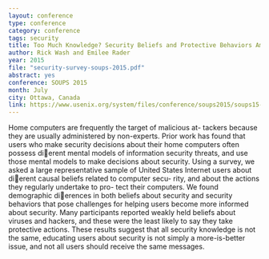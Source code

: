 ```yaml
---
layout: conference
type: conference
category: conference
tags: security
title: Too Much Knowledge? Security Beliefs and Protective Behaviors Among United States Internet Users
author: Rick Wash and Emilee Rader
year: 2015
file: "security-survey-soups-2015.pdf"
abstract: yes
conference: SOUPS 2015
month: July
city: Ottawa, Canada
link: https://www.usenix.org/system/files/conference/soups2015/soups15-paper-wash.pdf
---
```



Home computers are frequently the target of malicious at-
tackers because they are usually administered by non-experts.
Prior work has found that users who make security decisions
about their home computers often possess dierent mental
models of information security threats, and use those mental
models to make decisions about security. Using a survey, we
asked a large representative sample of United States Internet
users about dierent causal beliefs related to computer secu-
rity, and about the actions they regularly undertake to pro-
tect their computers. We found demographic dierences in
both beliefs about security and security behaviors that pose
challenges for helping users become more informed about
security. Many participants reported weakly held beliefs
about viruses and hackers, and these were the least likely
to say they take protective actions. These results suggest
that all security knowledge is not the same, educating users
about security is not simply a more-is-better issue, and not
all users should receive the same messages.